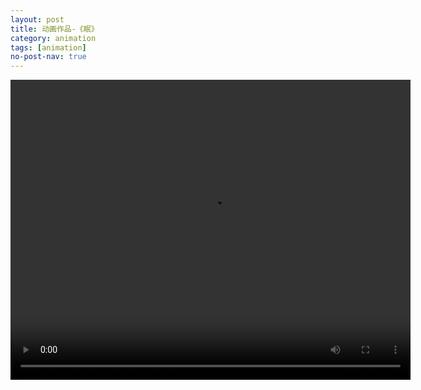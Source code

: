 ```yaml
---
layout: post
title: 动画作品-《眠》
category: animation
tags: [animation]
no-post-nav: true
---
```


<video id="video" width="640" height="480" controls=""  src="https://www.uetty.com/ryj/%E7%9C%A0.mp4">
</video>